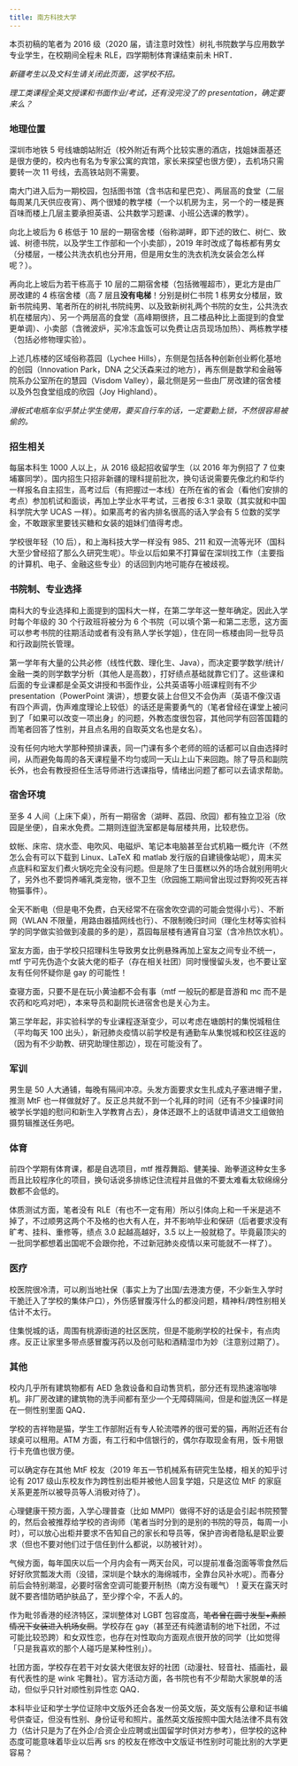 ```yaml
---
title: 南方科技大学
---
```


本页初稿的笔者为 2016 级（2020 届，请注意时效性）树礼书院数学与应用数学专业学生，在校期间全程未 RLE，四学期制体育课结束前未 HRT．

_新疆考生以及文科生请关闭此页面，这学校不招。_

_理工类课程全英文授课和书面作业/考试，还有没完没了的 presentation，确定要来么？_

### 地理位置

深圳市地铁 5 号线塘朗站附近（校外附近有两个比较实惠的酒店，找姐妹面基还是很方便的，校内也有名为专家公寓的宾馆，家长来探望也很方便），去机场只需要转一次 11 号线，去高铁站则不需要。

南大门进入后为一期校园，包括图书馆（含书店和星巴克）、两层高的食堂（二层每周某几天供应夜宵）、两个很矮的教学楼（一个以机房为主，另一个的一楼是赛百味而楼上几层主要承担英语、公共数学习题课、小班公选课的教学）。

向北上坡后为 6 栋低于 10 层的一期宿舍楼（俗称湖畔，即下述的致仁、树仁、致诚、树德书院，以及学生工作部和一个小卖部），2019 年时改成了每栋都有男女（分楼层，一楼公共洗衣机也分开用，但是用女生的洗衣机洗女装会怎么样呢？）。

再向北上坡后为若干栋高于 10 层的二期宿舍楼（包括微喔超市），更北方是由厂房改建的 4 栋宿舍楼（高 7 层且**没有电梯**！分别是树仁书院 1 栋男女分楼层，致新书院纯男、笔者所在的树礼书院纯男、以及致新树礼两个书院的女生，公共洗衣机在楼层内）、另一个两层高的食堂（高峰期很挤，且二楼品种比上面提到的食堂更单调）、小卖部（含微波炉，买冷冻盒饭可以免费让店员现场加热）、两栋教学楼（包括必修物理实验）。

上述几栋楼的区域俗称荔园（Lychee Hills），东侧是包括各种创新创业孵化基地的创园（Innovation Park，DNA 之父沃森来过的地方），再东侧是数学和金融等院系办公室所在的慧园（Visdom Valley），最北侧是另一些由厂房改建的宿舍楼以及外包食堂组成的欣园（Joy Highland）。

_滑板式电瓶车似乎禁止学生使用，要买自行车的话，一定要勤上锁，不然很容易被偷的。_

### 招生相关

每届本科生 1000 人以上，从 2016 级起招收留学生（以 2016 年为例招了 7 位柬埔寨同学）。国内招生只招非新疆的理科提前批次，换句话说需要先像北约和华约一样报名自主招生，高考过后（有把握过一本线）在所在省的省会（看他们安排的考点）参加机试和面谈，再加上学业水平考试，三者按 6:3:1 录取（其实就和中国科学院大学 UCAS 一样）。如果高考的省内排名很高的话入学会有 5 位数的奖学金，不敢跟家里要钱买糖和女装的姐妹们值得考虑。

学校很年轻（10 后），和上海科技大学一样没有 985、211 和双一流等光环（国科大至少曾经招了那么久研究生呢）。毕业以后如果不打算留在深圳找工作（主要指的计算机、电子、金融这些专业）的话回到内地可能存在被歧视。

### 书院制、专业选择

南科大的专业选择和上面提到的国科大一样，在第二学年这一整年确定。因此入学时每个年级的 30 个行政班将被分为 6 个书院（可以填个第一和第二志愿，这方面可以参考书院的往期活动或者有没有熟人学长学姐），住在同一栋楼由同一批导员和行政副院长管理。

第一学年有大量的公共必修（线性代数、理化生、Java），而决定要学数学/统计/金融一类的则学数学分析（其他人是高数），打好绩点基础就靠它们了。这些课和后面的专业课都是全英文讲授和书面作业，公共英语等小班课程则有不少 presentation（PowerPoint 演讲），想要女装上台但又不会伪声（英语不像汉语有四个声调，伪声难度理论上较低）的话还是需要勇气的（笔者曾经在课堂上被问到了「如果可以改变一项出身」的问题，外教态度很包容，其他同学有回答国籍的而笔者回答了性别，并且点名用的自取英文名也是女名）。

没有任何内地大学那种预排课表，同一门课有多个老师的班的话都可以自由选择时间，从而避免每周的各天课程量不均匀或同一天山上山下来回跑。除了导员和副院长外，也会有教授担任生活导师进行选课指导，情绪出问题了都可以去请求帮助。

### 宿舍环境

至多 4 人间（上床下桌），所有一期宿舍（湖畔、荔园、欣园）都有独立卫浴（欣园是坐便），自来水免费。二期则连盥洗室都是每层楼共用，比较悲伤。

蚊帐、床帘、烧水壶、电吹风、电磁炉、笔记本电脑甚至台式机箱一概允许（不然怎么会有可以下载到 Linux、LaTeX 和 matlab 发行版的自建镜像站呢），周末买点底料和室友们煮火锅吃完全没有问题。但是除了生日蛋糕以外的场合就别用明火了，另外也不要饲养哺乳类宠物，很不卫生（欣园施工期间曾出现过野狗咬死吉祥物猫事件）。

全天不断电（但是电不免费，白天经常不在宿舍吹空调的可能会觉得小亏）、不断网（WLAN 不限量，用路由器插网线也行）、不限制晚归时间（理化生材等实验科学的同学做实验做到凌晨的多的是），荔园每层楼有通宵自习室（含冷热饮水机）。

室友方面，由于学校只招理科生导致男女比例悬殊再加上室友之间专业不统一，mtf 宁可先伪造个女装大佬的柜子（存在相关社团）同时慢慢留头发，也不要让室友有任何怀疑你是 gay 的可能性！

查寝方面，只要不是在玩小黄油都不会有事（mtf 一般玩的都是音游和 mc 而不是农药和吃鸡对吧），本来导员和副院长进宿舍也是关心为主。

第三学年起，非实验科学的专业课程逐渐变少，可以考虑在塘朗村的集悦城租住（平均每天 100 出头），新冠肺炎疫情以前学校是有通勤车从集悦城和校区往返的（因为有不少助教、研究助理住那边），现在可能没有了。

### 军训

男生是 50 人大通铺，每晚有隔间冲凉。头发方面要求女生扎成丸子塞进帽子里，推测 MtF 也一样做就好了。反正总共就不到一个礼拜的时间（还有不少操课时间被学长学姐的慰问和新生入学教育占去），身体还跟不上的话就申请进文工组做拍摄剪辑推送任务吧。

### 体育

前四个学期有体育课，都是自选项目，mtf 推荐舞蹈、健美操、跆拳道这种女生多而且比较程序化的项目，换句话说多排练记住流程并且做的不要太难看太软绵绵分数都不会低的。

体质测试方面，笔者没有 RLE（有也不一定有用）所以引体向上和一千米是逃不掉了，不过顺男这两个不及格的也大有人在，并不影响毕业和保研（后者要求没有旷考、挂科、重修等，绩点 3.0 起越高越好，3.5 以上一般就稳了。毕竟最顶尖的一批同学都想着出国呢不会跟你抢，不过新冠肺炎疫情以来可能就不一样了）。

### 医疗

校医院很冷清，可以刷当地社保（事实上为了出国/去港澳方便，不少新生入学时干脆迁入了学校的集体户口），外伤感冒腹泻什么的都没问题，精神科/跨性别相关估计不太行。

住集悦城的话，周围有桃源街道的社区医院，但是不能刷学校的社保卡，有点肉疼。反正让家里多带点感冒腹泻药以及创可贴和酒精湿巾为妙（注意别过期了）。

### 其他

校内几乎所有建筑物都有 AED 急救设备和自动售货机，部分还有现热速溶咖啡机。非厂房改建的建筑物的洗手间都有至少一个无障碍隔间，但是和盥洗区一样是在一侧性别里面 QAQ．

学校的吉祥物是猫，学生工作部附近有专人轮流喂养的很可爱的猫，再附近还有台球桌可以租用。ATM 方面，有工行和中信银行的，偶尔存取现金有用，饭卡用银行卡充值也很方便。

可以确定存在其他 MtF 校友（2019 年五一节机械系有研究生坠楼，相关的知乎讨论有 2017 级山东校友作为跨性别出柜并被他人回复学姐，只是这位 MtF 的家庭关系更差所以被导员等人消极对待了）。

心理健康干预方面，入学心理普查（比如 MMPI）做得不好的话是会引起书院预警的，然后会被推荐给学校的咨询师（笔者当时分到的是别的书院的导员，每周一小时），可以放心出柜并要求不告知自己的家长和导员等，保护咨询者隐私是职业要求（但也不要对他们过于信任到什么都说，以防被针对）。

气候方面，每年国庆以后一个月内会有一两天台风，可以提前准备泡面等零食然后好好欣赏瓢泼大雨（没错，深圳是个缺水的海绵城市，全靠台风补水呢）。而春分前后会特别潮湿，必要时宿舍空调可能要开制热（南方没有暖气）！夏天在露天时就不要吝惜防晒护肤品了，至少撑个伞，不丢人的。

作为毗邻香港的经济特区，深圳整体对 LGBT 包容度高，~~笔者曾在圆寸发型+素颜情况下女装进入机场女厕~~。学校存在 gay（甚至还有纯邀请制的地下社团，不过可能比较恐跨）和女双性恋，也存在对性取向方面观点很开放的同学（比如觉得「只是我喜欢的那个人碰巧是某种性别」）。

社团方面，学校存在若干对女装大佬很友好的社团（动漫社、轻音社、插画社，最有代表性的是 wink 宅舞社）。官方活动方面，各书院也有不少帮助大家脱单的活动，但似乎只针对顺性别异性恋 QAQ．

本科毕业证和学士学位证除中文版外还会各发一份英文版，英文版有公章和证书编号供查证，但没有性别、身份证号和照片。虽然英文版按照中国大陆法律不具有效力（估计只是为了在外企/合资企业应聘或出国留学时供对方参考），但学校的这种态度可能意味着毕业以后再 srs 的校友在修改中文版证书性别时可能比别的大学更容易？
